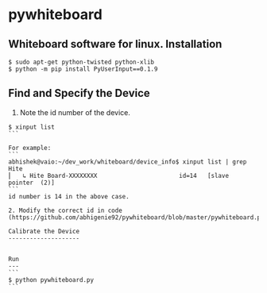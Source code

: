 # pywhiteboard
Whiteboard software for linux.
Installation
------------
```
$ sudo apt-get python-twisted python-xlib
$ python -m pip install PyUserInput==0.1.9
```

Find and Specify the Device
------------
1.  Note the id number of the device.
  ````
  $ xinput list
  ```
  
  For example:
  ```
  abhishek@vaio:~/dev_work/whiteboard/device_info$ xinput list | grep Hite
  ⎜   ↳ Hite Board-XXXXXXXX                       id=14   [slave  pointer  (2)]
  ```
  id number is 14 in the above case.

2. Modify the correct id in code (https://github.com/abhigenie92/pywhiteboard/blob/master/pywhiteboard.py#L58)

Calibrate the Device
--------------------


Run
---
```
$ python pywhiteboard.py
```
